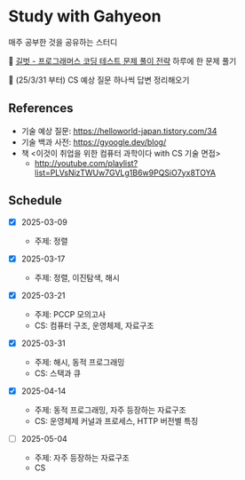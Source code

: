 # Study with Gahyeon

매주 공부한 것을 공유하는 스터디

🎯 [길벗 - 프로그래머스 코딩 테스트 문제 풀이 전략](https://github.com/gilbutITbook/080337) 하루에 한 문제 풀기

🎯 (25/3/31 부터) CS 예상 질문 하나씩 답변 정리해오기

## References
- 기술 예상 질문: https://helloworld-japan.tistory.com/34
- 기술 백과 사전: https://gyoogle.dev/blog/
- 책 <이것이 취업을 위한 컴퓨터 과학이다 with CS 기술 면접>
  - http://youtube.com/playlist?list=PLVsNizTWUw7GVLg1B6w9PQSiO7yx8TOYA


## Schedule
- [x] 2025-03-09 
    - 주제: 정렬

- [x] 2025-03-17 
    - 주제: 정렬, 이진탐색, 해시

- [x] 2025-03-21
    - 주제: PCCP 모의고사
    - CS: 컴퓨터 구조, 운영체제, 자료구조

- [x] 2025-03-31
    - 주제: 해시, 동적 프로그래밍
    - CS: 스택과 큐

- [x] 2025-04-14
    - 주제: 동적 프로그래밍, 자주 등장하는 자료구조
    - CS: 운영체제 커널과 프로세스, HTTP 버전별 특징

- [ ] 2025-05-04
    - 주제: 자주 등장하는 자료구조
    - CS
